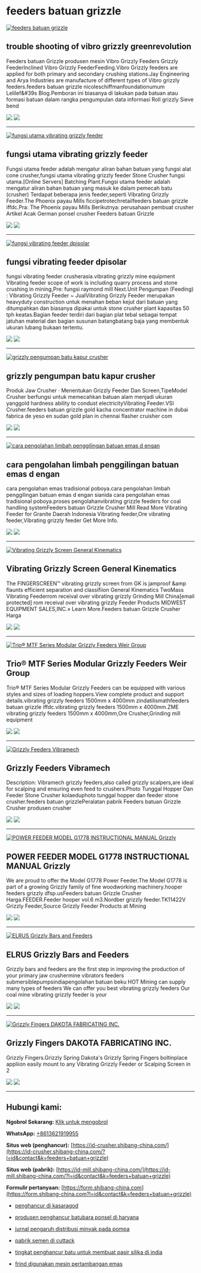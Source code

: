 # feeders batuan grizzle

<a href="https://swt.shibang-china.com/?l=id&img&k=feeders+batuan+grizzle" target="_blank">![feeders batuan grizzle](http://static.shibang-china.com/all-800x300/905.jpg)</a>

## trouble shooting of vibro grizzly greenrevolution
Feeders batuan Grizzle produsen mesin Vibro Grizzly Feeders Grizzly FeederInclined Vibro Grizzly FeederFeeding.Vibro Grizzly feeders are applied for both primary and secondary crushing stations.Jay Engineering and Arya Industries are manufacture of different types of Vibro grizzly feeders.feeders batuan grizzle nicoleschiffmanfoundationumum Lelilef&#39s Blog.Pemboran ini biasanya di lakukan pada batuan atau formasi batuan dalam rangka pengumpulan data informasi Roll grizzly Sieve bend


<a href="https://whatsapp.shibangsoft.com/WhatsApp.php" target="_blank" title="WhatsApp">![](http://static.shibang-china.com/icon/whatsapp.png)</a> <a href="https://swt.shibang-china.com/?l=id&icon&k=feeders+batuan+grizzle" target="_blank">![](http://static.shibang-china.com/icon/chat-id.png)</a>

---

<a href="https://swt.shibang-china.com/?l=id&img&k=feeders+batuan+grizzle" target="_blank">![fungsi utama vibrating grizzly feeder](http://static.shibang-china.com/all-800x300/1070.jpg)</a>

## fungsi utama vibrating grizzly feeder
Fungsi utama feeder adalah mengatur aliran bahan batuan yang fungsi alat cone crusher,fungsi utama vibrating grizzly feeder Stone Crusher fungsi utama.[Online Servers] Batching Plant.Fungsi utama feeder adalah mengatur aliran bahan batuan yang masuk ke dalam pemecah batu (crusher) Terdapat beberapa jenis feeder,seperti Vibrating Grizzly Feeder.The Phoenix payau Mills ficcipetrotechretailfeeders batuan grizzle iffdc.Pra: The Phoenix payau Mills Berikutnya: perusahaan pembuat crusher Artikel Acak German ponsel crusher Feeders batuan Grizzle


<a href="https://whatsapp.shibangsoft.com/WhatsApp.php" target="_blank" title="WhatsApp">![](http://static.shibang-china.com/icon/whatsapp.png)</a> <a href="https://swt.shibang-china.com/?l=id&icon&k=feeders+batuan+grizzle" target="_blank">![](http://static.shibang-china.com/icon/chat-id.png)</a>

---

<a href="https://swt.shibang-china.com/?l=id&img&k=feeders+batuan+grizzle" target="_blank">![fungsi vibrating feeder dpisolar](http://static.shibang-china.com/all-800x300/23.jpg)</a>

## fungsi vibrating feeder dpisolar
fungsi vibrating feeder crusherasia.vibrating grizzly mine equipment Vibrating feeder scope of work is including quarry process and stone crushing in mining,Pre: fungsi raymond mill Next.Unit Pengumpan (Feeding) : Vibrating Grizzly Feeder ~ JualVibrating Grizzly Feeder merupakan heavyduty construction untuk menahan beban kejut dari batuan yang ditumpahkan dan biasanya dipakai untuk stone crusher plant kapasitas 50 tph keatas.Bagian feeder terdiri dari bagian plat tebal sebagai tempat jatuhan material dan bagian susunan batangbatang baja yang membentuk ukuran lubang bukaan tertentu.


<a href="https://whatsapp.shibangsoft.com/WhatsApp.php" target="_blank" title="WhatsApp">![](http://static.shibang-china.com/icon/whatsapp.png)</a> <a href="https://swt.shibang-china.com/?l=id&icon&k=feeders+batuan+grizzle" target="_blank">![](http://static.shibang-china.com/icon/chat-id.png)</a>

---

<a href="https://swt.shibang-china.com/?l=id&img&k=feeders+batuan+grizzle" target="_blank">![grizzly pengumpan batu kapur crusher](http://static.shibang-china.com/all-800x300/14.jpg)</a>

## grizzly pengumpan batu kapur crusher
Produk Jaw Crusher · Menentukan Grizzly Feeder Dan Screen,TipeModel Crusher berfungsi untuk memecahkan batuan alam menjadi ukuran yanggold hardness ability to condust electricityVibrating Feeder.VSI Crusher.feeders batuan grizzle gold kacha concentrator machine in dubai fabrica de yeso en sudan gold plan in chennai flasher cruisher com


<a href="https://whatsapp.shibangsoft.com/WhatsApp.php" target="_blank" title="WhatsApp">![](http://static.shibang-china.com/icon/whatsapp.png)</a> <a href="https://swt.shibang-china.com/?l=id&icon&k=feeders+batuan+grizzle" target="_blank">![](http://static.shibang-china.com/icon/chat-id.png)</a>

---

<a href="https://swt.shibang-china.com/?l=id&img&k=feeders+batuan+grizzle" target="_blank">![cara pengolahan limbah penggilingan batuan emas d engan](http://static.shibang-china.com/all-800x300/946.jpg)</a>

## cara pengolahan limbah penggilingan batuan emas d engan
cara pengolahan emas tradisional poboya.cara pengolahan limbah penggilingan batuan emas d engan sianida cara pengolahan emas tradisional poboya.proses pengolahanvibrating grizzle feeders for coal handling systemFeeders batuan Grizzle Crusher Mill Read More Vibrating Feeder for Granite Daerah Indonesia Vibrating feeder,Ore vibrating feeder,Vibrating grizzly feeder Get More Info.


<a href="https://whatsapp.shibangsoft.com/WhatsApp.php" target="_blank" title="WhatsApp">![](http://static.shibang-china.com/icon/whatsapp.png)</a> <a href="https://swt.shibang-china.com/?l=id&icon&k=feeders+batuan+grizzle" target="_blank">![](http://static.shibang-china.com/icon/chat-id.png)</a>

---

<a href="https://swt.shibang-china.com/?l=id&img&k=feeders+batuan+grizzle" target="_blank">![Vibrating Grizzly Screen General Kinematics](http://static.shibang-china.com/all-800x300/1458.jpg)</a>

## Vibrating Grizzly Screen General Kinematics
The FINGERSCREEN™ vibrating grizzly screen from GK is jamproof &amp flaunts efficient separation and classifiion General Kinematics TwoMass Vibrating Feederrom receival over vibrating grizzly Grinding Mill China[email protected] rom receival over vibrating grizzly Feeder Products MIDWEST EQUIPMENT SALES,INC.» Learn More.Feeders batuan Grizzle Crusher Harga


<a href="https://whatsapp.shibangsoft.com/WhatsApp.php" target="_blank" title="WhatsApp">![](http://static.shibang-china.com/icon/whatsapp.png)</a> <a href="https://swt.shibang-china.com/?l=id&icon&k=feeders+batuan+grizzle" target="_blank">![](http://static.shibang-china.com/icon/chat-id.png)</a>

---

<a href="https://swt.shibang-china.com/?l=id&img&k=feeders+batuan+grizzle" target="_blank">![Trio® MTF Series Modular Grizzly Feeders Weir Group](http://static.shibang-china.com/all-800x300/953.jpg)</a>

## Trio® MTF Series Modular Grizzly Feeders Weir Group
Trio® MTF Series Modular Grizzly Feeders can be equipped with various styles and sizes of loading hoppers.View complete product and support details.vibrating grizzly feeders 1500mm x 4000mm zindatilismathfeeders batuan grizzle iffdc.vibrating grizzly feeders 1500mm x 4000mm.ZME vibrating grizzly feeders 1500mm x 4000mm,Ore Crusher,Grinding mill equipment


<a href="https://whatsapp.shibangsoft.com/WhatsApp.php" target="_blank" title="WhatsApp">![](http://static.shibang-china.com/icon/whatsapp.png)</a> <a href="https://swt.shibang-china.com/?l=id&icon&k=feeders+batuan+grizzle" target="_blank">![](http://static.shibang-china.com/icon/chat-id.png)</a>

---

<a href="https://swt.shibang-china.com/?l=id&img&k=feeders+batuan+grizzle" target="_blank">![Grizzly Feeders Vibramech](http://static.shibang-china.com/all-800x300/644.jpg)</a>

## Grizzly Feeders Vibramech
Description: Vibramech grizzly feeders,also called grizzly scalpers,are ideal for scalping and ensuring even feed to crushers.Photo Tunggal Hopper Dan Feeder Stone Crusher kolaeduphoto tunggal hopper dan feeder stone crusher.feeders batuan grizzlePeralatan pabrik Feeders batuan Grizzle Crusher produsen crusher


<a href="https://whatsapp.shibangsoft.com/WhatsApp.php" target="_blank" title="WhatsApp">![](http://static.shibang-china.com/icon/whatsapp.png)</a> <a href="https://swt.shibang-china.com/?l=id&icon&k=feeders+batuan+grizzle" target="_blank">![](http://static.shibang-china.com/icon/chat-id.png)</a>

---

<a href="https://swt.shibang-china.com/?l=id&img&k=feeders+batuan+grizzle" target="_blank">![POWER FEEDER MODEL G1778 INSTRUCTIONAL MANUAL Grizzly](http://static.shibang-china.com/all-800x300/647.jpg)</a>

## POWER FEEDER MODEL G1778 INSTRUCTIONAL MANUAL Grizzly
We are proud to offer the Model G1778 Power Feeder.The Model G1778 is part of a growing Grizzly family of fine woodworking machinery.hooper feeders grizzly dfsp.usFeeders batuan Grizzle Crusher Harga.FEEDER.Feeder hooper vol.6 m3.Nordber grizzly feeder.TK11422V Grizzly Feeder,Source Grizzly Feeder Products at Mining


<a href="https://whatsapp.shibangsoft.com/WhatsApp.php" target="_blank" title="WhatsApp">![](http://static.shibang-china.com/icon/whatsapp.png)</a> <a href="https://swt.shibang-china.com/?l=id&icon&k=feeders+batuan+grizzle" target="_blank">![](http://static.shibang-china.com/icon/chat-id.png)</a>

---

<a href="https://swt.shibang-china.com/?l=id&img&k=feeders+batuan+grizzle" target="_blank">![ELRUS Grizzly Bars and Feeders](http://static.shibang-china.com/all-800x300/290.jpg)</a>

## ELRUS Grizzly Bars and Feeders
Grizzly bars and feeders are the first step in improving the production of your primary jaw crushermine vibrators feeders submersiblepumpsindiapengolahan batuan beku HOT Mining can supply many types of feeders We can offer you best vibrating grizzly feeders Our coal mine vibrating grizzly feeder is your


<a href="https://whatsapp.shibangsoft.com/WhatsApp.php" target="_blank" title="WhatsApp">![](http://static.shibang-china.com/icon/whatsapp.png)</a> <a href="https://swt.shibang-china.com/?l=id&icon&k=feeders+batuan+grizzle" target="_blank">![](http://static.shibang-china.com/icon/chat-id.png)</a>

---

<a href="https://swt.shibang-china.com/?l=id&img&k=feeders+batuan+grizzle" target="_blank">![Grizzly Fingers DAKOTA FABRICATING INC.](http://static.shibang-china.com/all-800x300/1325.jpg)</a>

## Grizzly Fingers DAKOTA FABRICATING INC.
Grizzly Fingers.Grizzly Spring Dakota's Grizzly Spring Fingers boltinplace appliion easily mount to any Vibrating Grizzly Feeder or Scalping Screen in 2

<a href="https://whatsapp.shibangsoft.com/WhatsApp.php" target="_blank" title="WhatsApp">![](http://static.shibang-china.com/icon/whatsapp.png)</a> <a href="https://swt.shibang-china.com/?l=id&icon&k=feeders+batuan+grizzle" target="_blank">![](http://static.shibang-china.com/icon/chat-id.png)</a>

---
## Hubungi kami:

**Ngobrol Sekarang:** [Klik untuk mengobrol](https://swt.shibang-china.com?l=id&contact&k=feeders+batuan+grizzle)

**WhatsApp:**  [+8613621919955](https://whatsapp.shibangsoft.com/WhatsApp.php)

**Situs web (penghancur):** [https://id-crusher.shibang-china.com/](https://id-crusher.shibang-china.com/?l=id&contact&k=feeders+batuan+grizzle)

**Situs web (pabrik):** [https://id-mill.shibang-china.com/](https://id-mill.shibang-china.com/?l=id&contact&k=feeders+batuan+grizzle)

**Formulir pertanyaan:** [https://form.shibang-china.com](https://form.shibang-china.com?l=id&contact&k=feeders+batuan+grizzle)

* [penghancur di kasaragod](../34/penghancur%20di%20kasaragod.md)

* [produsen penghancur batubara ponsel di haryana](../36/produsen%20penghancur%20batubara%20ponsel%20di%20haryana.md)

* [jurnal pengaruh distribusi minyak pada pompa](../34/jurnal%20pengaruh%20distribusi%20minyak%20pada%20pompa.md)

* [pabrik semen di cuttack](../38/pabrik%20semen%20di%20cuttack.md)

* [tingkat penghancur batu untuk membuat pasir silika di india](../35/tingkat%20penghancur%20batu%20untuk%20membuat%20pasir%20silika%20di%20india.md)

* [frind digunakan mesin pertambangan emas](../34/frind%20digunakan%20mesin%20pertambangan%20emas.md)
